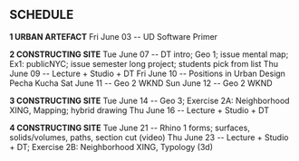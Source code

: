 ## SCHEDULE

**1 URBAN ARTEFACT**
Fri June 03 -- UD Software Primer

**2 CONSTRUCTING SITE**
Tue June 07 -- DT intro; Geo 1; issue mental map; Ex1: publicNYC; issue semester long project; students pick from list
Thu June 09 -- Lecture + Studio + DT
Fri June 10 -- Positions in Urban Design Pecha Kucha
Sat June 11 -- Geo 2 WKND
Sun June 12 -- Geo 2 WKND

**3 CONSTRUCTING SITE**
Tue June 14 -- Geo 3; Exercise 2A: Neighborhood XING, Mapping; hybrid drawing
Thu June 16 -- Lecture + Studio + DT

**4 CONSTRUCTING SITE**
Tue June 21 -- Rhino 1 forms; surfaces, solids/volumes, paths, section cut (video)
Thu June 23 -- Lecture + Studio + DT; Exercise 2B: Neighborhood XING, Typology (3d)
